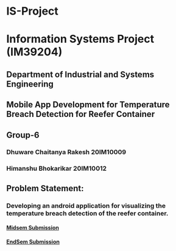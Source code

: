 # IS-Project
# Information Systems Project (IM39204)
## Department of Industrial and Systems Engineering
## Mobile App Development for Temperature Breach Detection for Reefer Container

## Group-6 
### Dhuware Chaitanya Rakesh 20IM10009
### Himanshu Bhokarikar      20IM10012

## Problem Statement:
### Developing an android application for visualizing the temperature breach detection of the reefer container.

#### [Midsem Submission](https://drive.google.com/drive/folders/1RZaIBeT6Xjt-M57-hoNRyXcbP9MxMetj)
#### [EndSem Submission](https://drive.google.com/drive/folders/166RzBRTIXrYW9lHLJ6726aU1VC8NGu2h)

